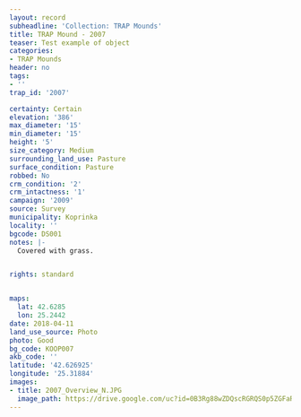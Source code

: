 ```yaml
---
layout: record
subheadline: 'Collection: TRAP Mounds'
title: TRAP Mound - 2007
teaser: Test example of object
categories:
- TRAP Mounds
header: no
tags:
- ''
trap_id: '2007'

certainty: Certain
elevation: '386'
max_diameter: '15'
min_diameter: '15'
height: '5'
size_category: Medium
surrounding_land_use: Pasture
surface_condition: Pasture
robbed: No
crm_condition: '2'
crm_intactness: '1'
campaign: '2009'
source: Survey
municipality: Koprinka
locality: ''
bgcode: DS001
notes: |-
  Covered with grass.


rights: standard


maps:
  lat: 42.6285
  lon: 25.2442
date: 2018-04-11
land_use_source: Photo
photo: Good
bg_code: KOOP007
akb_code: ''
latitude: '42.626925'
longitude: '25.31884'
images:
- title: 2007_Overview_N.JPG
  image_path: https://drive.google.com/uc?id=0B3Rg88wZDQscRGRQS0p5ZGFaRlk
---
```

